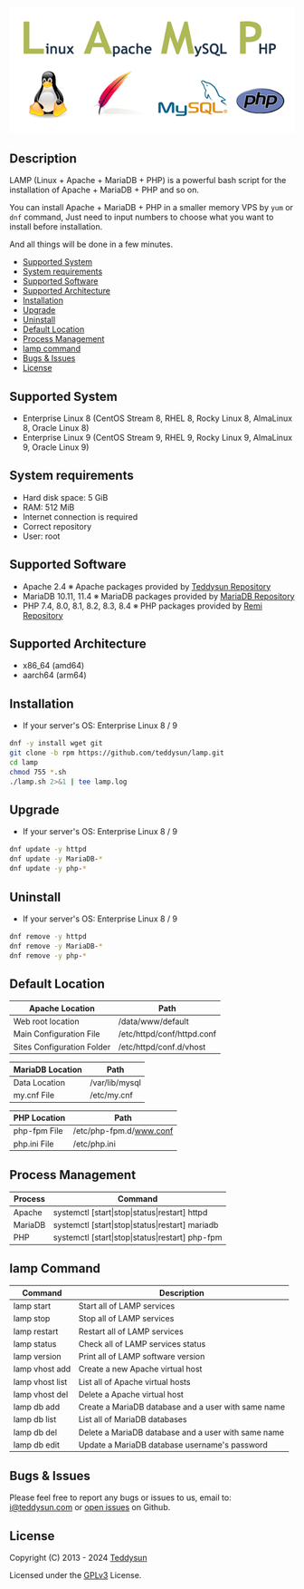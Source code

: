 <div align="center">
    <a href="https://lamp.sh/" target="_blank">
        <img alt="LAMP" src="https://github.com/teddysun/lamp/blob/master/conf/lamp.png">
    </a>
</div>

## Description

LAMP (Linux + Apache + MariaDB + PHP) is a powerful bash script for the installation of Apache + MariaDB + PHP and so on.

You can install Apache + MariaDB + PHP in a smaller memory VPS by `yum` or `dnf` command, Just need to input numbers to choose what you want to install before installation.

And all things will be done in a few minutes.

- [Supported System](#supported-system)
- [System requirements](#system-requirements)
- [Supported Software](#supported-software)
- [Supported Architecture](#supported-architecture)
- [Installation](#installation)
- [Upgrade](#upgrade)
- [Uninstall](#uninstall)
- [Default Location](#default-location)
- [Process Management](#process-management)
- [lamp command](#lamp-command)
- [Bugs & Issues](#bugs--issues)
- [License](#license)

## Supported System

- Enterprise Linux 8 (CentOS Stream 8, RHEL 8, Rocky Linux 8, AlmaLinux 8, Oracle Linux 8)
- Enterprise Linux 9 (CentOS Stream 9, RHEL 9, Rocky Linux 9, AlmaLinux 9, Oracle Linux 9)

## System requirements

- Hard disk space: 5 GiB
- RAM: 512 MiB
- Internet connection is required
- Correct repository
- User: root

## Supported Software

- Apache 2.4  ※ Apache packages provided by [Teddysun Repository](https://dl.lamp.sh/linux/)
- MariaDB 10.11, 11.4  ※ MariaDB packages provided by [MariaDB Repository](https://downloads.mariadb.com/MariaDB/)
- PHP 7.4, 8.0, 8.1, 8.2, 8.3, 8.4  ※ PHP packages provided by [Remi Repository](https://rpms.remirepo.net/)

## Supported Architecture

- x86_64 (amd64)
- aarch64 (arm64)

## Installation

- If your server's OS: Enterprise Linux 8 / 9
```bash
dnf -y install wget git
git clone -b rpm https://github.com/teddysun/lamp.git
cd lamp
chmod 755 *.sh
./lamp.sh 2>&1 | tee lamp.log
```

## Upgrade

- If your server's OS: Enterprise Linux 8 / 9
```bash
dnf update -y httpd
dnf update -y MariaDB-*
dnf update -y php-*
```

## Uninstall

- If your server's OS: Enterprise Linux 8 / 9
```bash
dnf remove -y httpd
dnf remove -y MariaDB-*
dnf remove -y php-*
```

## Default Location

| Apache Location            | Path                                        |
|----------------------------|---------------------------------------------|
| Web root location          | /data/www/default                           |
| Main Configuration File    | /etc/httpd/conf/httpd.conf                  |
| Sites Configuration Folder | /etc/httpd/conf.d/vhost                     |

| MariaDB Location           | Path                                        |
|----------------------------|---------------------------------------------|
| Data Location              | /var/lib/mysql                              |
| my.cnf File                | /etc/my.cnf                                 |

| PHP Location               | Path                                        |
|----------------------------|---------------------------------------------|
| php-fpm File               | /etc/php-fpm.d/www.conf                     |
| php.ini File               | /etc/php.ini                                |

## Process Management

| Process     | Command                                                    |
|-------------|------------------------------------------------------------|
| Apache      | systemctl [start\|stop\|status\|restart] httpd             |
| MariaDB     | systemctl [start\|stop\|status\|restart] mariadb           |
| PHP         | systemctl [start\|stop\|status\|restart] php-fpm           |

## lamp Command

| Command          | Description                                           |
|------------------|-------------------------------------------------------|
| lamp start       | Start all of LAMP services                            |
| lamp stop        | Stop all of LAMP services                             |
| lamp restart     | Restart all of LAMP services                          |
| lamp status      | Check all of LAMP services status                     |
| lamp version     | Print all of LAMP software version                    |
| lamp vhost add   | Create a new Apache virtual host                      |
| lamp vhost list  | List all of Apache virtual hosts                      |
| lamp vhost del   | Delete a Apache virtual host                          |
| lamp db add      | Create a MariaDB database and a user with same name   |
| lamp db list     | List all of MariaDB databases                         |
| lamp db del      | Delete a MariaDB database and a user with same name   |
| lamp db edit     | Update a MariaDB database username's password         |

## Bugs & Issues

Please feel free to report any bugs or issues to us, email to: i@teddysun.com or [open issues](https://github.com/teddysun/lamp/issues) on Github.


## License

Copyright (C) 2013 - 2024 [Teddysun](https://teddysun.com/)

Licensed under the [GPLv3](LICENSE) License.
